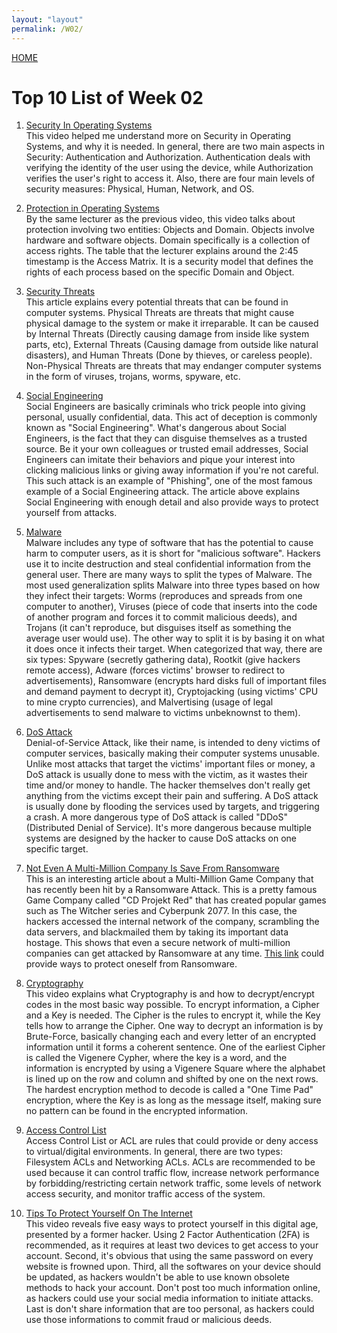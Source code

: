 ```yaml
---
layout: "layout"
permalink: /W02/
---
```


[HOME](../)

# Top 10 List of Week 02

1. [Security In Operating Systems](https://www.youtube.com/watch?v=3kKkOBClw1Q)<br>
This video helped me understand more on Security in Operating Systems, and why it is needed. In general, there are two main aspects in Security: Authentication and Authorization. Authentication deals with verifying the identity of the user using the device, while Authorization verifies the user's right to access it. Also, there are four main levels of security measures: Physical, Human, Network, and OS.

2. [Protection in Operating Systems](https://www.youtube.com/watch?v=O_WbprDZMDw)<br>
By the same lecturer as the previous video, this video talks about protection involving two entities: Objects and Domain. Objects involve hardware and software objects. Domain specifically is a collection of access rights. The table that the lecturer explains around the 2:45 timestamp is the Access Matrix. It is a security model that defines the rights of each process based on the specific Domain and Object.

3. [Security Threats](https://www.guru99.com/potential-security-threats-to-your-computer-systems.html)<br>
This article explains every potential threats that can be found in computer systems. Physical Threats are threats that might cause physical damage to the system or make it irreparable. It can be caused by Internal Threats (Directly causing damage from inside like system parts, etc), External Threats (Causing damage from outside like natural disasters), and Human Threats (Done by thieves, or careless people). Non-Physical Threats are threats that may endanger computer systems in the form of viruses, trojans, worms, spyware, etc.

4. [Social Engineering](https://www.webroot.com/us/en/resources/tips-articles/what-is-social-engineering)<br>
Social Engineers are basically criminals who trick people into giving personal, usually confidential, data. This act of deception is commonly known as "Social Engineering". What's dangerous about Social Engineers, is the fact that they can disguise themselves as a trusted source. Be it your own colleagues or trusted email addresses, Social Engineers can imitate their behaviors and pique your interest into clicking malicious links or giving away information if you're not careful. This such attack is an example of "Phishing", one of the most famous example of a Social Engineering attack. The article above explains Social Engineering with enough detail and also provide ways to protect yourself from attacks.

5. [Malware](https://www.csoonline.com/article/3295877/what-is-malware-viruses-worms-trojans-and-beyond.html)<br>
Malware includes any type of software that has the potential to cause harm to computer users, as it is short for "malicious software". Hackers use it to incite destruction and steal confidential information from the general user. There are many ways to split the types of Malware. The most used generalization splits Malware into three types based on how they infect their targets: Worms (reproduces and spreads from one computer to another), Viruses (piece of code that inserts into the code of another program and forces it to commit malicious deeds), and Trojans (it can't reproduce, but disguises itself as something the average user would use). The other way to split it is by basing it on what it does once it infects their target. When categorized that way, there are six types: Spyware (secretly gathering data), Rootkit (give hackers remote access), Adware (forces victims' browser to redirect to advertisements), Ransomware (encrypts hard disks full of important files and demand payment to decrypt it), Cryptojacking (using victims' CPU to mine crypto currencies), and Malvertising (usage of legal advertisements to send malware to victims unbeknownst to them).

6. [DoS Attack](https://www.paloaltonetworks.com/cyberpedia/what-is-a-denial-of-service-attack-dos)<br>
Denial-of-Service Attack, like their name, is intended to deny victims of computer services, basically making their computer systems unusable. Unlike most attacks that target the victims' important files or money, a DoS attack is usually done to mess with the victim, as it wastes their time and/or money to handle. The hacker themselves don't really get anything from the victims except their pain and suffering. A DoS attack is usually done by flooding the services used by targets, and triggering a crash. A more dangerous type of DoS attack is called "DDoS" (Distributed Denial of Service). It's more dangerous because multiple systems are designed by the hacker to cause DoS attacks on one specific target.

7. [Not Even A Multi-Million Company Is Save From Ransomware](https://www.bbc.com/news/technology-55994787)<br>
This is an interesting article about a Multi-Million Game Company that has recently been hit by a Ransomware Attack. This is a pretty famous Game Company called "CD Projekt Red" that has created popular games such as The Witcher series and Cyberpunk 2077. In this case, the hackers accessed the internal network of the company, scrambling the data servers, and blackmailed them by taking its important data hostage. This shows that even a secure network of multi-million companies can get attacked by Ransomware at any time. [This link](https://www.zdnet.com/article/ransomware-11-steps-you-should-take-to-protect-against-disaster/) could provide ways to protect oneself from Ransomware.

8. [Cryptography](https://www.youtube.com/watch?v=-yFZGF8FHSg)<br>
This video explains what Cryptography is and how to decrypt/encrypt codes in the most basic way possible. To encrypt information, a Cipher and a Key is needed. The Cipher is the rules to encrypt it, while the Key tells how to arrange the Cipher. One way to decrypt an information is by Brute-Force, basically changing each and every letter of an encrypted information until it forms a coherent sentence. One of the earliest Cipher is called the Vigenere Cypher, where the key is a word, and the information is encrypted by using a Vigenere Square where the alphabet is lined up on the row and column and shifted by one on the next rows. The hardest encryption method to decode is called a "One Time Pad" encryption, where the Key is as long as the message itself, making sure no pattern can be found in the encrypted information.

9. [Access Control List](https://www.imperva.com/learn/data-security/access-control-list-acl/)<br>
Access Control List or ACL are rules that could provide or deny access to virtual/digital environments. In general, there are two types: Filesystem ACLs and Networking ACLs. ACLs are recommended to be used because it can control traffic flow, increase network performance by forbidding/restricting certain network traffic, some levels of network access security, and monitor traffic access of the system.


10. [Tips To Protect Yourself On The Internet](https://www.youtube.com/watch?v=-ni_PWxrsNo)<br>
This video reveals five easy ways to protect yourself in this digital age, presented by a former hacker. Using 2 Factor Authentication (2FA) is recommended, as it requires at least two devices to get access to your account. Second, it's obvious that using the same password on every website is frowned upon. Third, all the softwares on your device should be updated, as hackers wouldn't be able to use known obsolete methods to hack your account. Don't post too much information online, as hackers could use your social media information to initiate attacks. Last is don't share information that are too personal, as hackers could use those informations to commit fraud or malicious deeds.